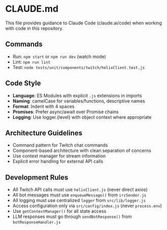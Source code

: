 # CLAUDE.md

This file provides guidance to Claude Code (claude.ai/code) when working with code in this repository.

## Commands
- Run: `npm start` or `npm run dev` (watch mode)
- Lint: `npm run lint`
- Test: `node tests/unit/components/twitch/helixClient.test.js`

## Code Style
- **Language**: ES Modules with explicit `.js` extensions in imports
- **Naming**: camelCase for variables/functions, descriptive names
- **Format**: Indent with 4 spaces
- **Promises**: Prefer async/await over Promise chains
- **Logging**: Use logger.{level} with object context where appropriate

## Architecture Guidelines
- Command pattern for Twitch chat commands
- Component-based architecture with clean separation of concerns
- Use context manager for stream information
- Explicit error handling for external API calls

## Development Rules
- All Twitch API calls must use `helixClient.js` (never direct axios)
- All bot messages must use `enqueueMessage()` from `ircSender.js`
- All logging must use centralized `logger` from `src/lib/logger.js`
- Access configuration only via `src/config/index.js` (never `process.env`)
- Use `getContextManager()` for all state access
- LLM responses must go through `sendBotResponse()` from `botResponseHandler.js`